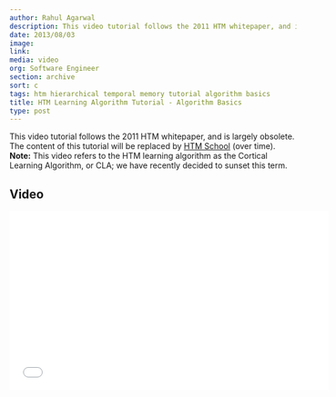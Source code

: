 ```yaml
---
author: Rahul Agarwal
description: This video tutorial follows the 2011 HTM whitepaper, and is largely obsolete. The content of this tutorial will be replace by HTM School (over time).
date: 2013/08/03
image:
link:
media: video
org: Software Engineer
section: archive
sort: c
tags: htm hierarchical temporal memory tutorial algorithm basics
title: HTM Learning Algorithm Tutorial - Algorithm Basics
type: post
---
```


This video tutorial follows the 2011 HTM whitepaper, and is largely obsolete.
The content of this tutorial will be replaced by
[HTM School](https://www.youtube.com/watch?v=XMB0ri4qgwc) (over time).
**Note:** This video refers to the HTM learning algorithm as the Cortical
Learning Algorithm, or CLA; we have recently decided to sunset this term.

## Video

<div class="video-container media-border">
  <iframe width="560" height="315" src="//www.youtube.com/embed/z6r3ekreRzY" frameborder="0" allowfullscreen></iframe>
</div>
